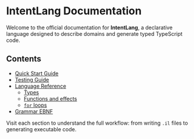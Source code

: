 # IntentLang Documentation

Welcome to the official documentation for **IntentLang**, a declarative language designed to describe domains and generate typed TypeScript code.

## Contents

- [Quick Start Guide](guide/quickstart.md)
- [Testing Guide](guide/tests.md)
- [Language Reference](reference/syntax.md)
  - [Types](reference/types.md)
  - [Functions and effects](reference/functions.md)
  - [`for` loops](reference/syntax.md#for-loops)
- [Grammar EBNF](grammar/EBNF.md)

Visit each section to understand the full workflow: from writing `.il` files to generating executable code.
